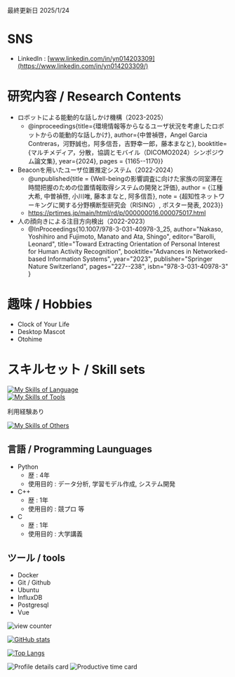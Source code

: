 最終更新日 2025/1/24



# SNS
  - LinkedIn : [www.linkedin.com/in/yn014203309](https://www.linkedin.com/in/yn014203309/)

# 研究内容 / Research Contents
  - ロボットによる能動的な話しかけ機構（2023-2025）
    - @inproceedings{title={環境情報等からなるユーザ状況を考慮したロボットからの能動的な話しかけ},
      author={中曽禎啓，Angel Garcia Contreras，河野誠也，阿多信吾，吉野幸一郎，藤本まなと},
      booktitle={マルチメディア，分散，協調とモバイル（DICOMO2024）シンポジウム論文集},
      year={2024},
      pages = {1165--1170}}
  - Beaconを用いたユーザ位置推定システム（2022-2024）
    - @unpublished{title = {Well-beingの影響調査に向けた家族の同室滞在時間把握のための位置情報取得システムの開発と評価},
      author = {江種大希, 中曽禎啓, 小川唯, 藤本まなと, 阿多信吾}, 
      note = {超知性ネットワーキングに関する分野横断型研究会（RISING）, ポスター発表, 2023}}
    - https://prtimes.jp/main/html/rd/p/000000016.000075017.html
  - 人の顔向きによる注目方向検出（2022-2023）
    - @InProceedings{10.1007/978-3-031-40978-3_25,
      author="Nakaso, Yoshihiro
      and Fujimoto, Manato
      and Ata, Shingo",
      editor="Barolli, Leonard",
      title="Toward Extracting Orientation of Personal Interest for Human Activity Recognition",
      booktitle="Advances in Networked-based Information Systems",
      year="2023",
      publisher="Springer Nature Switzerland",
      pages="227--238",
      isbn="978-3-031-40978-3"
      }

# 趣味 / Hobbies
  - Clock of Your Life
  - Desktop Mascot
  - Otohime

# スキルセット / Skill sets
[![My Skills of Language](https://skillicons.dev/icons?i=cpp,py)](https://skillicons.dev)  
[![My Skills of Tools](https://skillicons.dev/icons?i=anaconda,docker,git,github,vscode,mysql,postgres,ubuntu,raspberrypi,bash,vue)](https://skillicons.dev)  

利用経験あり

[![My Skills of Others](https://skillicons.dev/icons?i=c,java,latex,figma,notion,aws,azure)](https://skillicons.dev)  

## 言語 / Programming Launguages
  - Python
      - 歴 : 4年
      - 使用目的 : データ分析, 学習モデル作成, システム開発
  - C++
      - 歴 : 1年
      - 使用目的 : 競プロ 等
  - C
      - 歴 : 1年
      - 使用目的 : 大学講義

## ツール / tools
  - Docker
  - Git / Github
  - Ubuntu
  - InfluxDB
  - Postgresql
  - Vue


![view counter](https://komarev.com/ghpvc/?username=naka0519&color=blue)

[![GitHub stats](https://github-readme-stats.vercel.app/api?username=naka0519)](https://github.com/anuraghazra/github-readme-stats)

[![Top Langs](https://github-readme-stats.vercel.app/api/top-langs/?username=naka0519&size_weight=0.5&count_weight=0.5&layout=donut)](https://github.com/anuraghazra/github-readme-stats)

![Profile details card](http://github-profile-summary-cards.vercel.app/api/cards/profile-details?username=naka0519)
![Productive time card](http://github-profile-summary-cards.vercel.app/api/cards/productive-time?username=naka0519&utcOffset=+9)
